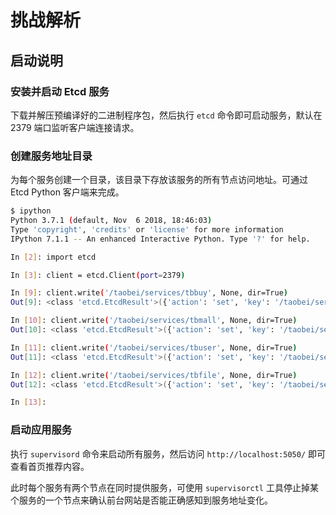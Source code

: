 # 挑战解析

## 启动说明

### 安装并启动 Etcd 服务

下载并解压预编译好的二进制程序包，然后执行 `etcd` 命令即可启动服务，默认在 2379 端口监听客户端连接请求。

### 创建服务地址目录

为每个服务创建一个目录，该目录下存放该服务的所有节点访问地址。可通过 Etcd Python 客户端来完成。

```bash
$ ipython
Python 3.7.1 (default, Nov  6 2018, 18:46:03)
Type 'copyright', 'credits' or 'license' for more information
IPython 7.1.1 -- An enhanced Interactive Python. Type '?' for help.

In [2]: import etcd

In [3]: client = etcd.Client(port=2379)

In [9]: client.write('/taobei/services/tbbuy', None, dir=True)
Out[9]: <class 'etcd.EtcdResult'>({'action': 'set', 'key': '/taobei/services/tbbuy', 'value': None, 'expiration': None, 'ttl': None, 'modifiedIndex': 215, 'createdIndex': 215, 'newKey': True, 'dir': True, '_children': [], 'etcd_index': 215, 'raft_index': 806})

In [10]: client.write('/taobei/services/tbmall', None, dir=True)
Out[10]: <class 'etcd.EtcdResult'>({'action': 'set', 'key': '/taobei/services/tbmall', 'value': None, 'expiration': None, 'ttl': None, 'modifiedIndex': 216, 'createdIndex': 216, 'newKey': True, 'dir': True, '_children': [], 'etcd_index': 216, 'raft_index': 807})

In [11]: client.write('/taobei/services/tbuser', None, dir=True)
Out[11]: <class 'etcd.EtcdResult'>({'action': 'set', 'key': '/taobei/services/tbuser', 'value': None, 'expiration': None, 'ttl': None, 'modifiedIndex': 217, 'createdIndex': 217, 'newKey': True, 'dir': True, '_children': [], 'etcd_index': 217, 'raft_index': 808})

In [12]: client.write('/taobei/services/tbfile', None, dir=True)
Out[12]: <class 'etcd.EtcdResult'>({'action': 'set', 'key': '/taobei/services/tbfile', 'value': None, 'expiration': None, 'ttl': None, 'modifiedIndex': 218, 'createdIndex': 218, 'newKey': True, 'dir': True, '_children': [], 'etcd_index': 218, 'raft_index': 809})

In [13]:
```

### 启动应用服务

执行 `supervisord` 命令来启动所有服务，然后访问 `http://localhost:5050/` 即可查看首页推荐内容。

此时每个服务有两个节点在同时提供服务，可使用 `supervisorctl` 工具停止掉某个服务的一个节点来确认前台网站是否能正确感知到服务地址变化。
